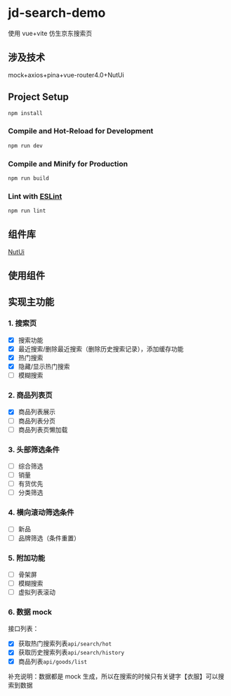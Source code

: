 # jd-search-demo

使用 vue+vite 仿生京东搜索页

## 涉及技术

mock+axios+pina+vue-router4.0+NutUi

## Project Setup

```sh
npm install
```

### Compile and Hot-Reload for Development

```sh
npm run dev
```

### Compile and Minify for Production

```sh
npm run build
```

### Lint with [ESLint](https://eslint.org/)

```sh
npm run lint
```

## 组件库

[NutUi](https://nutui.jd.com/#/zh-CN/guide/intro)

## 使用组件

## 实现主功能

### 1. 搜索页

- [x] 搜索功能
- [x] 最近搜索/删除最近搜索（删除历史搜索记录），添加缓存功能
- [x] 热门搜索
- [x] 隐藏/显示热门搜索
- [ ] 模糊搜索

### 2. 商品列表页

- [x] 商品列表展示
- [ ] 商品列表分页
- [ ] 商品列表页懒加载

### 3. 头部筛选条件

- [ ] 综合筛选
- [ ] 销量
- [ ] 有货优先
- [ ] 分类筛选

### 4. 横向滚动筛选条件

- [ ] 新品
- [ ] 品牌筛选（条件重置）

### 5. 附加功能

- [ ] 骨架屏
- [ ] 模糊搜索
- [ ] 虚拟列表滚动

### 6. 数据 mock

接口列表：

- [x] 获取热门搜索列表`api/search/hot`
- [x] 获取历史搜索列表`api/search/history`
- [x] 商品列表`api/goods/list`

补充说明：数据都是 mock 生成，所以在搜索的时候只有关键字【衣服】可以搜索到数据

